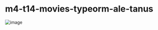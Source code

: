 # m4-t14-movies-typeorm-ale-tanus

![image](https://user-images.githubusercontent.com/106698505/222245130-a2eb9690-6fe2-4b4c-a109-31a86ff4d9b9.png)
